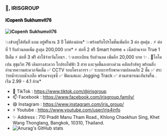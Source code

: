 ### 👋, IRISGROUP 
#### 𝐢𝐂𝐨𝐩𝐞𝐧𝐡 𝐒𝐮𝐤𝐡𝐮𝐦𝐯𝐢𝐭𝟕𝟔
![𝐢𝐂𝐨𝐩𝐞𝐧𝐡 𝐒𝐮𝐤𝐡𝐮𝐦𝐯𝐢𝐭𝟕𝟔](https://arturssmirnovs.github.io/github-profile-readme-generator/images/banner.png)

💥เข้าอยู่ได้ทันที แถม อยู่ฟรีนาน 3 ปี ไม่ต้องผ่อน*
💥พร้อมรับโปรโมชั่นเพิ่มอีก 3 ต่อ สุดคุ้ม 
.
⚡️ ต่อที่ 1 รับส่วนลดเพิ่ม สูงสุด 200,000 บาท*
⚡️ ต่อที่ 2 ฟรี  Smart home + เน็ตบ้านจาก True 1 ปีเต็ม
⚡️ ต่อที่ 3 ฟรี  ค่าใช้จ่ายวันโอนฯ
.
 ✨ลงทะเบียน รับส่วนลด เพิ่มอีก 20,000 บาท  ✨
.
🏡ไอโคเปน สุขุมวิท 76 เดินทางสะดวก 
ใกล้รถไฟฟ้า 3 สาย และจุดขึ้นลงทางด่วน 
คลับเฮ้าส์หรู พร้อมสิ่งอำนวยความสะดวกจัดเต็ม 
 ✅ CCTV รอบโครงการฯ
 ✅ ระบบการรักษาความปลอดภัย 2 ชั้น
 ✅ สระว่ายน้ำระบบน้ำเกลือ พร้อมจากุซซี่
 ✅ ฟิตเนสและ Jogging Track
 ✅ สวนสาธารณะอันร่มรื่น
.
เริ่ม 2.99 - 4.1 ล้าน*

- 💬  TikTok : https://www.tiktok.com/@irisgroup
- 📫   Facebook : https://www.facebook.com/irisgroup.family/
- 😄  Instagram : https://www.instagram.com/iris_group/
- ⚡  Youtube : https://www.youtube.com/user/iris4info
- ✨  Address : 710 Pradit Manu Tham Road., Khlong Chaokhun Sing, Khet Wang Thonglang, Bangkok, 10310, Thailand.
- ![Anurag's GitHub stats](https://github-readme-stats.vercel.app/api?username=anuraghazra&show_icons=true)



